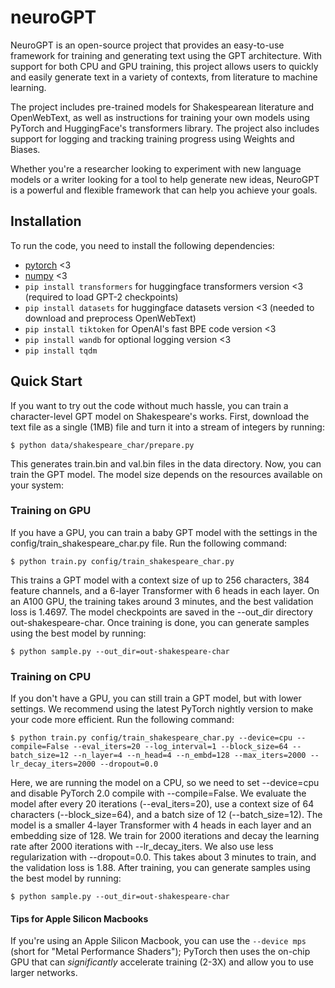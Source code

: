 # neuroGPT
NeuroGPT is an open-source project that provides an easy-to-use framework for training and generating text using the GPT architecture. With support for both CPU and GPU training, this project allows users to quickly and easily generate text in a variety of contexts, from literature to machine learning.

The project includes pre-trained models for Shakespearean literature and OpenWebText, as well as instructions for training your own models using PyTorch and HuggingFace's transformers library. The project also includes support for logging and tracking training progress using Weights and Biases.

Whether you're a researcher looking to experiment with new language models or a writer looking for a tool to help generate new ideas, NeuroGPT is a powerful and flexible framework that can help you achieve your goals.

## Installation
To run the code, you need to install the following dependencies:

- [pytorch](https://pytorch.org) <3
- [numpy](https://numpy.org/install/) <3
- ```pip install transformers``` for huggingface transformers version <3 (required to load GPT-2 checkpoints)
- ```pip install datasets``` for huggingface datasets version <3 (needed to download and preprocess OpenWebText)
- ```pip install tiktoken``` for OpenAI's fast BPE code version <3
- ```pip install wandb``` for optional logging version <3
- ```pip install tqdm```

## Quick Start
If you want to try out the code without much hassle, you can train a character-level GPT model on Shakespeare's works. First, download the text file as a single (1MB) file and turn it into a stream of integers by running:

```
$ python data/shakespeare_char/prepare.py
```  

This generates train.bin and val.bin files in the data directory. Now, you can train the GPT model. The model size depends on the resources available on your system:

### Training on GPU
If you have a GPU, you can train a baby GPT model with the settings in the config/train_shakespeare_char.py file. Run the following command:

```
$ python train.py config/train_shakespeare_char.py
```  

This trains a GPT model with a context size of up to 256 characters, 384 feature channels, and a 6-layer Transformer with 6 heads in each layer. On an A100 GPU, the training takes around 3 minutes, and the best validation loss is 1.4697. The model checkpoints are saved in the --out_dir directory out-shakespeare-char. Once training is done, you can generate samples using the best model by running:

```
$ python sample.py --out_dir=out-shakespeare-char
```  

### Training on CPU
If you don't have a GPU, you can still train a GPT model, but with lower settings. We recommend using the latest PyTorch nightly version to make your code more efficient. Run the following command:

```
$ python train.py config/train_shakespeare_char.py --device=cpu --compile=False --eval_iters=20 --log_interval=1 --block_size=64 --batch_size=12 --n_layer=4 --n_head=4 --n_embd=128 --max_iters=2000 --lr_decay_iters=2000 --dropout=0.0
```  

Here, we are running the model on a CPU, so we need to set --device=cpu and disable PyTorch 2.0 compile with --compile=False. We evaluate the model after every 20 iterations (--eval_iters=20), use a context size of 64 characters (--block_size=64), and a batch size of 12 (--batch_size=12). The model is a smaller 4-layer Transformer with 4 heads in each layer and an embedding size of 128. We train for 2000 iterations and decay the learning rate after 2000 iterations with --lr_decay_iters. We also use less regularization with --dropout=0.0. This takes about 3 minutes to train, and the validation loss is 1.88. After training, you can generate samples using the best model by running:

```
$ python sample.py --out_dir=out-shakespeare-char
```  

#### Tips for Apple Silicon Macbooks
If you're using an Apple Silicon Macbook, you can use the `--device mps` (short for "Metal Performance Shaders"); PyTorch then uses the on-chip GPU that can *significantly* accelerate training (2-3X) and allow you to use larger networks.
